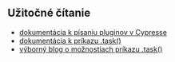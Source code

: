 ## Užitočné čítanie
* [dokumentácia k písaniu pluginov v Cypresse](https://docs.cypress.io/api/plugins/writing-a-plugin.html#Plugins-API)
* [dokumentácia k príkazu .task()](https://docs.cypress.io/api/commands/task.html#Syntax)
* [výborný blog o možnostiach príkazu .task()](https://glebbahmutov.com/blog/powerful-cy-task/)